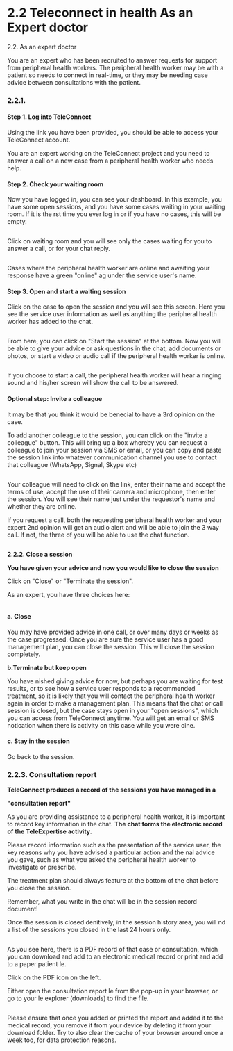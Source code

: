 # 2.2 Teleconnect in health As an Expert doctor

2.2. As an expert doctor

You are an expert who has been recruited to answer requests for support from peripheral health workers. The peripheral health worker may be with a patient so needs to connect in real-time, or they may be needing case advice between consultations with the patient.

### **2.2.1.**&#x20;

#### **Step 1. Log into TeleConnect**

Using the link you have been provided, you should be able to access your TeleConnect account.

You are an expert working on the TeleConnect project and you need to answer a call on a new case from a peripheral health worker who needs help.

#### **Step 2. Check your waiting room**

Now you have logged in, you can see your dashboard. In this example, you have some open sessions, and you have some cases waiting in your waiting room. If it is the rst time you ever log in or if you have no cases, this will be empty.

<figure><img src="../../.gitbook/assets/image (29).png" alt=""><figcaption></figcaption></figure>

Click on waiting room and you will see only the cases waiting for you to answer a call, or for your chat reply.

<figure><img src="../../.gitbook/assets/image (30).png" alt=""><figcaption></figcaption></figure>

Cases where the peripheral health worker are online and awaiting your response have a green "online" ag under the service user's name.

#### **Step 3. Open and start a waiting session**

Click on the case to open the session and you will see this screen. Here you see the service user information as well as anything the peripheral health worker has added to the chat.

<figure><img src="../../.gitbook/assets/image (31).png" alt=""><figcaption></figcaption></figure>

From here, you can click on "Start the session" at the bottom. Now you will be able to give your advice or ask questions in the chat, add documents or photos, or start a video or audio call if the peripheral health worker is online.

<figure><img src="../../.gitbook/assets/image (32).png" alt=""><figcaption></figcaption></figure>

If you choose to start a call, the peripheral health worker will hear a ringing sound and his/her screen will show the call to be answered.

#### **Optional step: Invite a colleague**

It may be that you think it would be benecial to have a 3rd opinion on the case.

To add another colleague to the session, you can click on the "invite a colleague" button. This will bring up a box whereby you can request a colleague to join your session via SMS or email, or you can copy and paste the session link into whatever communication channel you use to contact that colleague (WhatsApp, Signal, Skype etc)

<figure><img src="../../.gitbook/assets/image (33).png" alt=""><figcaption></figcaption></figure>

Your colleague will need to click on the link, enter their name and accept the terms of use, accept the use of their camera and microphone, then enter the session. You will see their name just under the requestor's name and whether they are online.

If you request a call, both the requesting peripheral health worker and your expert 2nd opinion will get an audio alert and will be able to join the 3 way call. If not, the three of you will be able to use the chat function.

<figure><img src="../../.gitbook/assets/image (46).png" alt=""><figcaption></figcaption></figure>

**2.2.2. Close a session**

**You have given your advice and now you would like to close the session**

Click on "Close" or "Terminate the session".

As an expert, you have three choices here:

<figure><img src="../../.gitbook/assets/image (35).png" alt=""><figcaption></figcaption></figure>

#### **a. Close**

You may have provided advice in one call, or over many days or weeks as the case progressed. Once you are sure the service user has a good management plan, you can close the session. This will close the session completely.

**b.Terminate but keep open**

You have nished giving advice for now, but perhaps you are waiting for test results, or to see how a service user responds to a recommended treatment, so it is likely that you will contact the peripheral health worker again in order to make a management plan. This means that the chat or call session is closed, but the case stays open in your "open sessions", which you can access from TeleConnect anytime. You will get an email or SMS notication when there is activity on this case while you were oine.

#### **c. Stay in the session**

Go back to the session.

### **2.2.3. Consultation report**

**TeleConnect produces a record of the sessions you have managed in a**

**"consultation report"**

As you are providing assistance to a peripheral health worker, it is important to record key information in the chat. **The chat forms the electronic record of the TeleExpertise activity.**

Please record information such as the presentation of the service user, the key reasons why you have advised a particular action and the nal advice you gave, such as what you asked the peripheral health worker to investigate or prescribe.

The treatment plan should always feature at the bottom of the chat before you close the session.

Remember, what you write in the chat will be in the session record document!

Once the session is closed denitively, in the session history area, you will nd a list of the sessions you closed in the last 24 hours only.

<figure><img src="../../.gitbook/assets/image (36).png" alt=""><figcaption></figcaption></figure>

As you see here, there is a PDF record of that case or consultation, which you can download and add to an electronic medical record or print and add to a paper patient le.

Click on the PDF icon on the left.

Either open the consultation report le from the pop-up in your browser, or go to your le explorer (downloads) to find the file.

<figure><img src="../../.gitbook/assets/image (37).png" alt=""><figcaption></figcaption></figure>

Please ensure that once you added or printed the report and added it to the medical record, you remove it from your device by deleting it from your download folder. Try to also clear the cache of your browser around once a week too, for data protection reasons.
